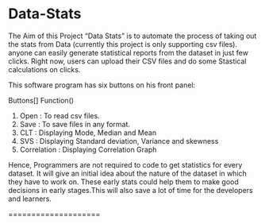 # Data-Stats
The Aim of this Project “Data Stats” is to automate the process of taking out the stats from Data (currently this project is only supporting csv files).
anyone can easily generate statistical reports from the dataset in just few clicks.
Right now, users can upload their CSV files and do some Stastical calculations on clicks.

This software program has six buttons on his front panel:
 
Buttons[]          Function()
1) Open          : To read csv files.
2) Save          : To save files in any format.
3) CLT           : Displaying Mode, Median and Mean
4) SVS           : Displaying Standard deviation, Variance and skewness
5) Correlation   : Displaying Correlation Graph

Hence,
Programmers are not required to code to get statistics for every dataset. It will give an initial idea about the
nature of the dataset in which they have to work on. These early stats could help them to make
good decisions in early stages.This will also save a lot of time for the developers and learners.

====================
